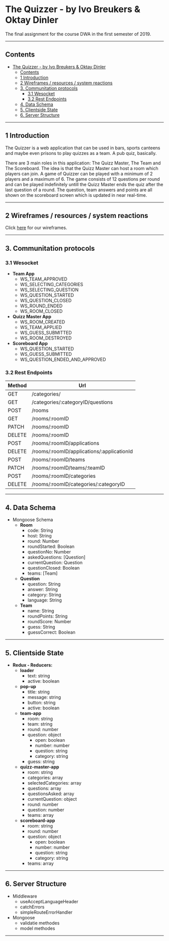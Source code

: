 # The Quizzer - by Ivo Breukers & Oktay Dinler

The final assignment for the course DWA in the first semester of 2019.

---

## Contents

- [The Quizzer - by Ivo Breukers & Oktay Dinler](#the-quizzer---by-ivo-breukers--oktay-dinler)
  - [Contents](#contents)
  - [1 Introduction](#1-introduction)
  - [2 Wireframes / resources / system reactions](#2-wireframes--resources--system-reactions)
  - [3. Communitation protocols](#3-communitation-protocols)
    - [3.1 Wesocket](#31-wesocket)
    - [3.2 Rest Endpoints](#32-rest-endpoints)
  - [4. Data Schema](#4-data-schema)
  - [5. Clientside State](#5-clientside-state)
  - [6. Server Structure](#6-server-structure)

---

## 1 Introduction

The Quizzer is a web application that can be used in bars, sports canteens and maybe even prisons to play quizzes as a team. A pub quiz, basically.

There are 3 main roles in this application: The Quizz Master, The Team and The Scoreboard. The idea is that the Quizz Master can host a room which players can join. A game of Quizzer can be played with a minimum of 2 players and a maximum of 6. The game consists of 12 questions per round and can be played indefinitely untill the Quizz Master ends the quiz after the last question of a round. The question, team answers and points are all shown on the scoreboard screen which is updated in near real-time.

---

## 2 Wireframes / resources / system reactions

Click [here](./Wireframes.md) for our wireframes.

---

## 3. Communitation protocols

### 3.1 Wesocket

- **Team App**
  - WS_TEAM_APPROVED
  - WS_SELECTING_CATEGORIES
  - WS_SELECTING_QUESTION
  - WS_QUESTION_STARTED
  - WS_QUESTION_CLOSED
  - WS_ROUND_ENDED
  - WS_ROOM_CLOSED
- **Quizz Master App**
  - WS_ROOM_CREATED
  - WS_TEAM_APPLIED
  - WS_GUESS_SUBMITTED
  - WS_ROOM_DESTROYED
- **Scoreboard App**
  - WS_QUESTION_STARTED
  - WS_GUESS_SUBMITTED
  - WS_QUESTION_ENDED_AND_APPROVED

### 3.2 Rest Endpoints

| Method | Url                                        |
| ------ | ------------------------------------------ |
| GET    | /categories/                               |
| GET    | /categories/:categoryID/questions          |
| POST   | /rooms                                     |
| GET    | /rooms/:roomID                             |
| PATCH  | /rooms/:roomID                             |
| DELETE | /rooms/:roomID                             |
| POST   | /rooms/:roomID/applications                |
| DELETE | /rooms/:roomID/applications/:applicationId |
| POST   | /rooms/:roomID/teams                       |
| PATCH  | /rooms/:roomID/teams/:teamID               |
| POST   | /rooms/:roomID/categories                  |
| DELETE | /rooms/:roomID/categories/:categoryID      |

---

## 4. Data Schema

- Mongoose Schema
  - **Room**
    - code: String
    - host: String
    - round: Number
    - roundStarted: Boolean
    - questionNo: Number
    - askedQuestions: [Question]
    - currentQuestion: Question
    - questionClosed: Boolean
    - teams: [Team]
  - **Question**
    - question: String
    - answer: String
    - category: String
    - language: String
  - **Team**
    - name: String
    - roundPoints: String
    - roundScore: Number
    - guess: String
    - guessCorrect: Boolean

---

## 5. Clientside State

- **Redux - Reducers:**
  - **loader**
    - text: string
    - active: boolean
  - **pop-up**
    - title: string
    - message: string
    - button: string
    - active: boolean
  - **team-app**
    - room: string
    - team: string
    - round: number
    - question: object
      - open: boolean
      - number: number
      - question: string
      - category: string
    - guess: string
  - **quizz-master-app**
    - room: string
    - categories: array
    - selectedCategories: array
    - questions: array
    - questionsAsked: array
    - currentQuestion: object
    - round: number
    - question: number
    - teams: array
  - **scoreboard-app**
    - room: string
    - round: number
    - question: object
      - open: boolean
      - number: number
      - question: string
      - category: string
    - teams: array

---

## 6. Server Structure

- Middleware
  - useAcceptLanguageHeader
  - catchErrors
  - simpleRouteErrorHandler
- Mongoose
  - validatie methodes
  - model methodes

---
